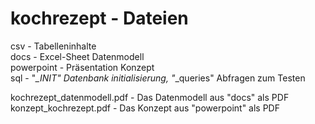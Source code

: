 # kochrezept - Dateien  

csv  - Tabelleninhalte  
docs - Excel-Sheet Datenmodell  
powerpoint - Präsentation Konzept  
sql - "*_INIT" Datenbank initialisierung, "*_queries" Abfragen zum Testen  

kochrezept_datenmodell.pdf - Das Datenmodell aus "docs" als PDF  
konzept_kochrezept.pdf - Das Konzept aus "powerpoint" als PDF  
